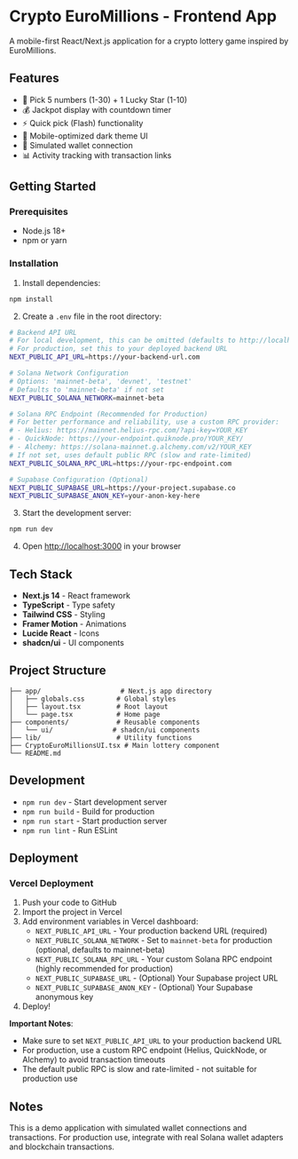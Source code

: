 # Crypto EuroMillions - Frontend App

A mobile-first React/Next.js application for a crypto lottery game inspired by EuroMillions.

## Features

- 🎯 Pick 5 numbers (1-30) + 1 Lucky Star (1-10)
- 💰 Jackpot display with countdown timer
- ⚡ Quick pick (Flash) functionality
- 📱 Mobile-optimized dark theme UI
- 🔗 Simulated wallet connection
- 📊 Activity tracking with transaction links

## Getting Started

### Prerequisites
- Node.js 18+ 
- npm or yarn

### Installation

1. Install dependencies:
```bash
npm install
```

2. Create a `.env` file in the root directory:
```bash
# Backend API URL
# For local development, this can be omitted (defaults to http://localhost:3001)
# For production, set this to your deployed backend URL
NEXT_PUBLIC_API_URL=https://your-backend-url.com

# Solana Network Configuration
# Options: 'mainnet-beta', 'devnet', 'testnet'
# Defaults to 'mainnet-beta' if not set
NEXT_PUBLIC_SOLANA_NETWORK=mainnet-beta

# Solana RPC Endpoint (Recommended for Production)
# For better performance and reliability, use a custom RPC provider:
# - Helius: https://mainnet.helius-rpc.com/?api-key=YOUR_KEY
# - QuickNode: https://your-endpoint.quiknode.pro/YOUR_KEY/
# - Alchemy: https://solana-mainnet.g.alchemy.com/v2/YOUR_KEY
# If not set, uses default public RPC (slow and rate-limited)
NEXT_PUBLIC_SOLANA_RPC_URL=https://your-rpc-endpoint.com

# Supabase Configuration (Optional)
NEXT_PUBLIC_SUPABASE_URL=https://your-project.supabase.co
NEXT_PUBLIC_SUPABASE_ANON_KEY=your-anon-key-here
```

3. Start the development server:
```bash
npm run dev
```

4. Open [http://localhost:3000](http://localhost:3000) in your browser

## Tech Stack

- **Next.js 14** - React framework
- **TypeScript** - Type safety
- **Tailwind CSS** - Styling
- **Framer Motion** - Animations
- **Lucide React** - Icons
- **shadcn/ui** - UI components

## Project Structure

```
├── app/                    # Next.js app directory
│   ├── globals.css        # Global styles
│   ├── layout.tsx         # Root layout
│   └── page.tsx           # Home page
├── components/            # Reusable components
│   └── ui/               # shadcn/ui components
├── lib/                   # Utility functions
├── CryptoEuroMillionsUI.tsx # Main lottery component
└── README.md
```

## Development

- `npm run dev` - Start development server
- `npm run build` - Build for production
- `npm run start` - Start production server
- `npm run lint` - Run ESLint

## Deployment

### Vercel Deployment

1. Push your code to GitHub
2. Import the project in Vercel
3. Add environment variables in Vercel dashboard:
   - `NEXT_PUBLIC_API_URL` - Your production backend URL (required)
   - `NEXT_PUBLIC_SOLANA_NETWORK` - Set to `mainnet-beta` for production (optional, defaults to mainnet-beta)
   - `NEXT_PUBLIC_SOLANA_RPC_URL` - Your custom Solana RPC endpoint (highly recommended for production)
   - `NEXT_PUBLIC_SUPABASE_URL` - (Optional) Your Supabase project URL
   - `NEXT_PUBLIC_SUPABASE_ANON_KEY` - (Optional) Your Supabase anonymous key
4. Deploy!

**Important Notes**:
- Make sure to set `NEXT_PUBLIC_API_URL` to your production backend URL
- For production, use a custom RPC endpoint (Helius, QuickNode, or Alchemy) to avoid transaction timeouts
- The default public RPC is slow and rate-limited - not suitable for production use

## Notes

This is a demo application with simulated wallet connections and transactions. For production use, integrate with real Solana wallet adapters and blockchain transactions.
